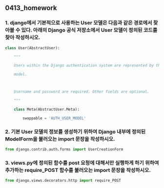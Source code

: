 ## 0413_homework

### 1. django에서 기본적으로 사용하는 User 모델은 다음과 같은 경로에서 찾아볼 수 있다. 아래의 Django 공식 저장소에서 User 모델이 정의된 코드를 찾아 작성하시오. 

```python
class User(AbstractUser):

    """

    Users within the Django authentication system are represented by this

    model.



    Username and password are required. Other fields are optional.

    """

    class Meta(AbstractUser.Meta):

        swappable = 'AUTH_USER_MODEL'
```



### 2. 기본 User 모델의 정보를 생성하기 위하여 Django 내부에 정의된 ModelForm을 불러오는 import 문장을 작성하시오.

```python
from django.contrib.auth.forms import UserCreationForm
```



### 3.  views.py에 정의된 함수를 post 요청에 대해서만 실행하게 하기 위하여 추가하는 require_POST 함수를 불러오는 import 문장을 작성하시오.

```python
from django.views.decorators.http import require_POST
```

